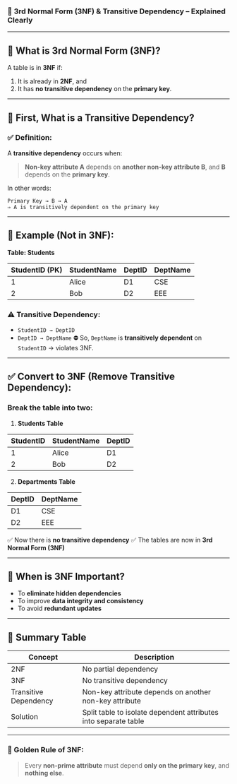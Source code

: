 ### 📘 **3rd Normal Form (3NF)** & **Transitive Dependency** – Explained Clearly

---

## 🔹 What is **3rd Normal Form (3NF)?**

A table is in **3NF** if:

1. It is already in **2NF**, and
2. It has **no transitive dependency** on the **primary key**.

---

## 🔁 First, What is a **Transitive Dependency**?

### ✅ **Definition:**

A **transitive dependency** occurs when:

> **Non-key attribute A** depends on **another non-key attribute B**,
> and **B** depends on the **primary key**.

In other words:

```
Primary Key → B → A  
⇒ A is transitively dependent on the primary key
```

---

## 📌 Example (Not in 3NF):

**Table: Students**

| StudentID (PK) | StudentName | DeptID | DeptName |
| -------------- | ----------- | ------ | -------- |
| 1              | Alice       | D1     | CSE      |
| 2              | Bob         | D2     | EEE      |

### ⚠️ Transitive Dependency:

* `StudentID → DeptID`
* `DeptID → DeptName`
  ⛔ So, `DeptName` is **transitively dependent** on `StudentID` → violates 3NF.

---

## ✅ Convert to 3NF (Remove Transitive Dependency):

### Break the table into two:

1. **Students Table**

| StudentID | StudentName | DeptID |
| --------- | ----------- | ------ |
| 1         | Alice       | D1     |
| 2         | Bob         | D2     |

2. **Departments Table**

| DeptID | DeptName |
| ------ | -------- |
| D1     | CSE      |
| D2     | EEE      |

✅ Now there is **no transitive dependency**
✅ The tables are now in **3rd Normal Form (3NF)**

---

## 🧠 When is 3NF Important?

* To **eliminate hidden dependencies**
* To improve **data integrity and consistency**
* To avoid **redundant updates**

---

## 🔁 Summary Table

| Concept               | Description                                                     |
| --------------------- | --------------------------------------------------------------- |
| 2NF                   | No partial dependency                                           |
| 3NF                   | No transitive dependency                                        |
| Transitive Dependency | Non-key attribute depends on another non-key attribute          |
| Solution              | Split table to isolate dependent attributes into separate table |

---

### 🔑 Golden Rule of 3NF:

> Every **non-prime attribute** must depend **only on the primary key**, and **nothing else**.

